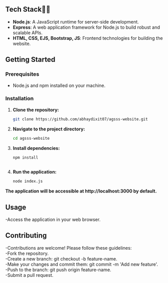 
## Tech Stack👨‍💻

- **Node.js**: A JavaScript runtime for server-side development.
- **Express**: A web application framework for Node.js to build robust and scalable APIs.
- **HTML, CSS, EJS, Bootstrap, JS**: Frontend technologies for building the website.


## Getting Started

### Prerequisites

- Node.js and npm installed on your machine.

### Installation

1. **Clone the repository:**

   ```bash
   git clone https://github.com/abhaydixit07/agsss-website.git
2. **Navigate to the project directory:**

   ```bash
   cd agsss-website
3. **Install dependencies:**
   ```bash
   npm install
 

4. **Run the application:**
   ```bash
   node index.js

**The application will be accessible at http://localhost:3000 by default.**

## Usage
   -Access the application in your web browser.  

## Contributing
   -Contributions are welcome! Please follow these guidelines:  
   -Fork the repository.  
   -Create a new branch: git checkout -b feature-name.  
   -Make your changes and commit them: git commit -m 'Add new feature'.  
   -Push to the branch: git push origin feature-name.  
   -Submit a pull request.  

